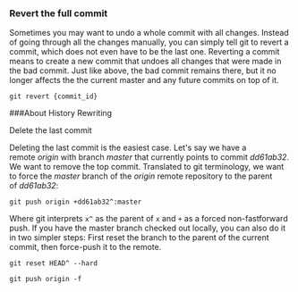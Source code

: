 
### Revert the full commit

Sometimes you may want to undo a whole commit with all changes. Instead of going through all the changes manually, you can simply tell git to revert a commit, which does not even have to be the last one. Reverting a commit means to create a new commit that undoes all changes that were made in the bad commit. Just like above, the bad commit remains there, but it no longer affects the the current master and any future commits on top of it.

```
git revert {commit_id}
```

###About History Rewriting

Delete the last commit

Deleting the last commit is the easiest case. Let's say we have a remote _origin_ with branch _master_ that currently points to commit _dd61ab32_. We want to remove the top commit. Translated to git terminology, we want to force the _master_ branch of the _origin_ remote repository to the parent of _dd61ab32_:

```
git push origin +dd61ab32^:master
```

Where git interprets `x^` as the parent of `x` and `+` as a forced non-fastforward push. If you have the master branch checked out locally, you can also do it in two simpler steps: First reset the branch to the parent of the current commit, then force-push it to the remote.

```
git reset HEAD^ --hard

git push origin -f
```